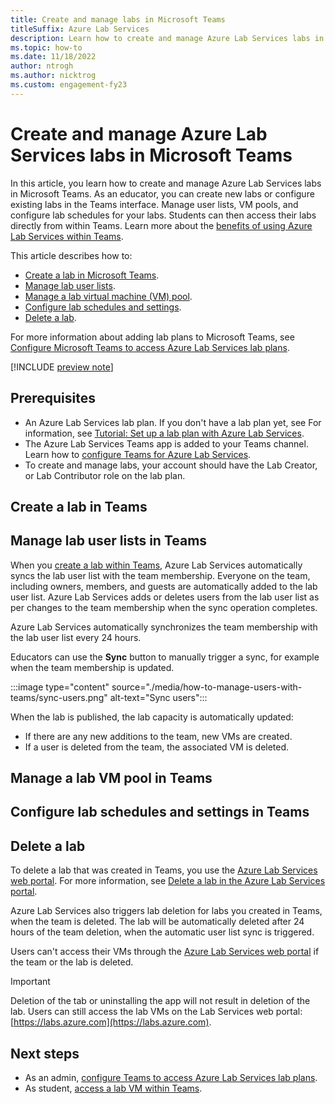 ```yaml
---
title: Create and manage labs in Microsoft Teams
titleSuffix: Azure Lab Services
description: Learn how to create and manage Azure Lab Services labs in Microsoft Teams. Manage user lists, VM pools, and configure lab schedules for your labs.
ms.topic: how-to
ms.date: 11/18/2022
author: ntrogh
ms.author: nicktrog
ms.custom: engagement-fy23
---
```


# Create and manage Azure Lab Services labs in Microsoft Teams

In this article, you learn how to create and manage Azure Lab Services labs in Microsoft Teams. As an educator, you can create new labs or configure existing labs in the Teams interface. Manage user lists, VM pools, and configure lab schedules for your labs. Students can then access their labs directly from within Teams. Learn more about the [benefits of using Azure Lab Services within Teams](./lab-services-within-teams-overview.md).

This article describes how to:

- [Create a lab in Microsoft Teams](#create-a-lab-in-teams).
- [Manage lab user lists](#manage-lab-user-lists-in-teams).
- [Manage a lab virtual machine (VM) pool](#manage-a-lab-vm-pool-in-teams).
- [Configure lab schedules and settings](#configure-lab-schedules-and-settings-in-teams).
- [Delete a lab](#delete-a-lab).

For more information about adding lab plans to Microsoft Teams, see [Configure Microsoft Teams to access Azure Lab Services lab plans](./how-to-get-started-create-lab-within-teams.md).

[!INCLUDE [preview note](./includes/lab-services-new-update-focused-article.md)]

## Prerequisites

- An Azure Lab Services lab plan. If you don't have a lab plan yet, see For information, see [Tutorial: Set up a lab plan with Azure Lab Services](tutorial-setup-lab-plan.md).
- The Azure Lab Services Teams app is added to your Teams channel. Learn how to [configure Teams for Azure Lab Services](./how-to-get-started-create-lab-within-teams.md).
- To create and manage labs, your account should have the Lab Creator, or Lab Contributor role on the lab plan.

## Create a lab in Teams

## Manage lab user lists in Teams

When you [create a lab within Teams](#create-a-lab-in-teams), Azure Lab Services automatically syncs the lab user list with the team membership. Everyone on the team, including owners, members, and guests are automatically added to the lab user list. Azure Lab Services adds or deletes users from the lab user list as per changes to the team membership when the sync operation completes.

Azure Lab Services automatically synchronizes the team membership with the lab user list every 24 hours.

Educators can use the **Sync** button to manually trigger a sync, for example when the team membership is updated.

:::image type="content" source="./media/how-to-manage-users-with-teams/sync-users.png" alt-text="Sync users":::

When the lab is published, the lab capacity is automatically updated:

- If there are any new additions to the team, new VMs are created.
- If a user is deleted from the team, the associated VM is deleted.

## Manage a lab VM pool in Teams

## Configure lab schedules and settings in Teams

## Delete a lab

To delete a lab that was created in Teams, you use the [Azure Lab Services web portal](https://labs.azure.com). For more information, see [Delete a lab in the Azure Lab Services portal](manage-labs.md#delete-a-lab).

Azure Lab Services also triggers lab deletion for labs you created in Teams, when the team is deleted. The lab will be automatically deleted after 24 hours of the team deletion, when the automatic user list sync is triggered.

Users can't access their VMs through the [Azure Lab Services web portal](https://labs.azure.com) if the team or the lab is deleted.

> [!IMPORTANT]
> Deletion of the tab or uninstalling the app will not result in deletion of the lab. Users can still access the lab VMs on the Lab Services web portal: [https://labs.azure.com](https://labs.azure.com).

## Next steps

- As an admin, [configure Teams to access Azure Lab Services lab plans](./how-to-get-started-create-lab-within-teams.md).
- As student, [access a lab VM within Teams](how-to-access-vm-for-students-within-teams.md).
